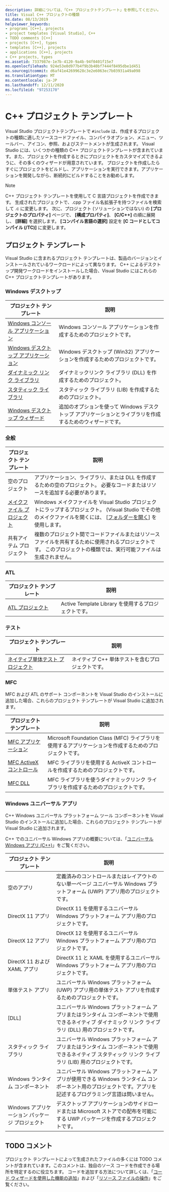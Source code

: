```yaml
---
description: 詳細については、「C++ プロジェクトテンプレート」を参照してください。
title: Visual C++ プロジェクトの種類
ms.date: 08/13/2019
helpviewer_keywords:
- programs [C++], projects
- project templates [Visual Studio], C++
- TODO comments [C++]
- projects [C++], types
- templates [C++], projects
- applications [C++], projects
- C++ projects, types
ms.assetid: 7337987e-1e7b-4120-9a4b-94f0401f15e7
ms.openlocfilehash: 924e53e0d977b4f9b3b40bf7444f8495dbe1d451
ms.sourcegitcommit: d6af41e42699628c3e2e6063ec7b03931a49a098
ms.translationtype: MT
ms.contentlocale: ja-JP
ms.lasthandoff: 12/11/2020
ms.locfileid: "97253170"
---
```

# <a name="c-project-templates"></a>C++ プロジェクト テンプレート

Visual Studio プロジェクトテンプレートで `#include` は、作成するプロジェクトの種類に適したソースコードファイル、コンパイラオプション、メニュー、ツールバー、アイコン、参照、およびステートメントが生成されます。 Visual Studio には、いくつかの種類の C++ プロジェクトテンプレートが含まれています。また、プロジェクトを作成するときにプロジェクトをカスタマイズできるように、その多くのウィザードが用意されています。 プロジェクトを作成したらすぐにプロジェクトをビルドし、アプリケーションを実行できます。アプリケーションを開発しながら、断続的にビルドすることをお勧めします。

> [!NOTE]
> C++ プロジェクト テンプレートを使用して C 言語プロジェクトを作成できます。 生成されたプロジェクトで、.cpp ファイル名拡張子を持つファイルを検索して .c に変更します。 次に、プロジェクト (ソリューションではない) の **[プロジェクトのプロパティ]** ページで、 **[構成プロパティ]**、 **[C/C++]** の順に展開し、 **[詳細]** を選択します。 **[コンパイル言語の選択]** 設定を **[C コードとしてコンパイル (/TC)]** に変更します。

## <a name="project-templates"></a>プロジェクト テンプレート

Visual Studio に含まれるプロジェクト テンプレートは、製品のバージョンとインストールされているワークロードによって異なります。 C++ によるデスクトップ開発ワークロードをインストールした場合、Visual Studio にはこれらの C++ プロジェクトテンプレートがあります。

### <a name="windows-desktop"></a>Windows デスクトップ

|プロジェクト テンプレート|説明|
|----------------------|-----------------------------|
|[Windows コンソール アプリケーション](../../windows/overview-of-windows-programming-in-cpp.md)|Windows コンソール アプリケーションを作成するためのプロジェクトです。|
|[Windows デスクトップ アプリケーション](../../windows/walkthrough-creating-windows-desktop-applications-cpp.md)|Windows デスクトップ (Win32) アプリケーションを作成するためのプロジェクトです。|
|[ダイナミック リンク ライブラリ](../walkthrough-creating-and-using-a-dynamic-link-library-cpp.md)|ダイナミックリンク ライブラリ (DLL) を作成するためのプロジェクト。|
|[スタティック ライブラリ](../walkthrough-creating-and-using-a-static-library-cpp.md)|スタティック ライブラリ (LIB) を作成するためのプロジェクト。|
|[Windows デスクトップ ウィザード](../../windows/windows-desktop-wizard.md)|追加のオプションを使って Windows デスクトップ アプリケーションとライブラリを作成するためのウィザードです。|

### <a name="general"></a>全般

|プロジェクト テンプレート|説明|
|----------------------|-----------------------------|
|空のプロジェクト|アプリケーション、ライブラリ、または DLL を作成するための空のプロジェクト。 必要なコードまたはリソースを追加する必要があります。|
|[メイクファイル プロジェクト](creating-a-makefile-project.md)|Windows メイクファイルを Visual Studio プロジェクトにラップするプロジェクト。 (Visual Studio でその他のメイクファイルを開くには、 [[フォルダーを開く](../open-folder-projects-cpp.md)] を使用します。|
|共有アイテム プロジェクト|複数のプロジェクト間でコードファイルまたはリソースファイルを共有するために使用されるプロジェクトです。 このプロジェクトの種類では、実行可能ファイルは生成されません。|

### <a name="atl"></a>ATL

|プロジェクト テンプレート|説明|
|----------------------|-----------------------------|
|[ATL プロジェクト](../../atl/reference/creating-an-atl-project.md)|Active Template Library を使用するプロジェクトです。|

### <a name="test"></a>テスト

|プロジェクト テンプレート|説明|
|----------------------|-----------------------------|
|[ネイティブ単体テスト プロジェクト](/visualstudio/test/writing-unit-tests-for-c-cpp-with-the-microsoft-unit-testing-framework-for-cpp)|ネイティブ C++ 単体テストを含むプロジェクトです。|

### <a name="mfc"></a>MFC

MFC および ATL のサポート コンポーネントを Visual Studio のインストールに追加した場合、これらのプロジェクト テンプレートが Visual Studio に追加されます。

|プロジェクト テンプレート|説明|
|----------------------|-----------------------------|
|[MFC アプリケーション](../../mfc/reference/creating-an-mfc-application.md)|Microsoft Foundation Class (MFC) ライブラリを使用するアプリケーションを作成するためのプロジェクトです。|
|[MFC ActiveX コントロール](../../mfc/reference/creating-an-mfc-activex-control.md)|MFC ライブラリを使用する ActiveX コントロールを作成するためのプロジェクトです。|
|[MFC DLL](../../mfc/reference/creating-an-mfc-dll-project.md)|MFC ライブラリを使うダイナミックリンク ライブラリを作成するためのプロジェクトです。|

### <a name="windows-universal-apps"></a>Windows ユニバーサル アプリ

C++ Windows ユニバーサル プラットフォーム ツール コンポーネントを Visual Studio のインストールに追加した場合、これらのプロジェクト テンプレートが Visual Studio に追加されます。

C++ でのユニバーサル Windows アプリの概要については、「[ユニバーサル Windows アプリ (C++)](../../cppcx/universal-windows-apps-cpp.md)」をご覧ください。

|プロジェクト テンプレート|説明|
|----------------------|-----------------------------|
|空のアプリ|定義済みのコントロールまたはレイアウトのない単一ページ ユニバーサル Windows プラットフォーム (UWP) アプリ用のプロジェクトです。|
|DirectX 11 アプリ|DirectX 11 を使用するユニバーサル Windows プラットフォーム アプリ用のプロジェクトです。|
|DirectX 12 アプリ|DirectX 12 を使用するユニバーサル Windows プラットフォーム アプリ用のプロジェクトです。|
|DirectX 11 および XAML アプリ|DirectX 11 と XAML を使用するユニバーサル Windows プラットフォーム アプリ用のプロジェクトです。|
|単体テスト アプリ|ユニバーサル Windows プラットフォーム (UWP) アプリ用の単体テスト アプリを作成するためのプロジェクトです。|
|[DLL]|ユニバーサル Windows プラットフォーム アプリまたはランタイム コンポーネントで使用できるネイティブ ダイナミック リンク ライブラリ (DLL) 用のプロジェクトです。|
|スタティック ライブラリ|ユニバーサル Windows プラットフォーム アプリまたはランタイム コンポーネントで使用できるネイティブ スタティック リンク ライブラリ (LIB) 用のプロジェクトです。|
|Windows ランタイム コンポーネント|ユニバーサル Windows プラットフォーム アプリが使用できる Windows ランタイム コンポーネント用のプロジェクトです。アプリを記述するプログラミング言語は問いません。|
|Windows アプリケーション パッケージ プロジェクト|デスクトップ アプリケーションのサイドロードまたは Microsoft ストアでの配布を可能にする UWP パッケージを作成するプロジェクトです。|

## <a name="todo-comments"></a>TODO コメント

プロジェクト テンプレートによって生成されたファイルの多くには TODO コメントが含まれています。このコメントは、独自のソース コードを作成できる場所を特定するのに役立ちます。 コードを追加する方法について詳しくは、「[コード ウィザードを使用した機能の追加](../../ide/adding-functionality-with-code-wizards-cpp.md)」および「[リソース ファイルの操作](../../windows/working-with-resource-files.md)」をご覧ください。
